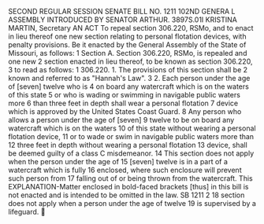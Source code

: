 SECOND REGULAR SESSION
SENATE BILL NO. 1211
102ND GENERA L ASSEMBLY
INTRODUCED BY SENATOR ARTHUR.
3897S.01I KRISTINA MARTIN, Secretary
AN ACT
To repeal section 306.220, RSMo, and to enact in lieu thereof one new section relating to personal
flotation devices, with penalty provisions.
Be it enacted by the General Assembly of the State of Missouri, as follows:
1 Section A. Section 306.220, RSMo, is repealed and one new
2 section enacted in lieu thereof, to be known as section 306.220,
3 to read as follows:
1 306.220. 1. The provisions of this section shall be
2 known and referred to as "Hannah's Law".
3 2. Each person under the age of [seven] twelve who is
4 on board any watercraft which is on the waters of this state
5 or who is wading or swimming in navigable public waters more
6 than three feet in depth shall wear a personal flotation
7 device which is approved by the United States Coast Guard.
8 Any person who allows a person under the age of [seven]
9 twelve to be on board any watercraft which is on the waters
10 of this state without wearing a personal flotation device,
11 or to wade or swim in navigable public waters more than
12 three feet in depth without wearing a personal flotation
13 device, shall be deemed guilty of a class C misdemeanor.
14 This section does not apply when the person under the age of
15 [seven] twelve is in a part of a watercraft which is fully
16 enclosed, where such enclosure will prevent such person from
17 falling out of or being thrown from the watercraft. This
EXPLANATION-Matter enclosed in bold-faced brackets [thus] in this bill is not enacted
and is intended to be omitted in the law.
SB 1211 2
18 section does not apply when a person under the age of twelve
19 is supervised by a lifeguard.
